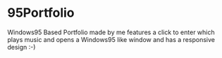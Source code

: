 # 95Portfolio
Windows95 Based Portfolio made by me
features a click to enter which plays music and opens
a Windows95 like window and has a responsive design :-)
